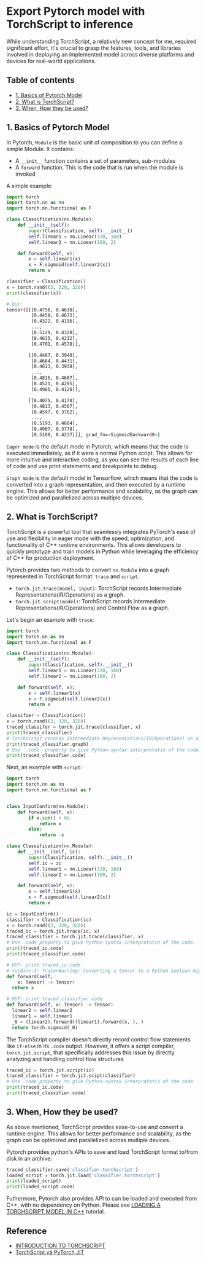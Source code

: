 # Export Pytorch model with TorchScript to inference

While understanding TorchScript, a relatively new concept for me, required significant effort, it's crucial to grasp the features, tools, and libraries involved in deploying an implemented model across diverse platforms and devices for real-world applications.


## **Table of contents**
- [1. Basics of Pytorch Model](#1)
- [2. What is TorchScript?](#2)
- [3. When, How they be used?](#3)


<a name="1"></a>

## 1. Basics of Pytorch Model
In Pytorch, `Module` is the basic unit of composition to you can define a simple Module. It contains:
+  A `__init__` function contains a set of parameters, sub-modules
+  A `forward` function. This is the code that is run when the module is invoked

A simple example:

```python
import torch
import torch.nn as nn
import torch.nn.functional as F

class Classification(nn.Module):
    def __init__(self):
        super(Classification, self).__init__()
        self.linear1 = nn.Linear(320, 160)
        self.linear2 = nn.Linear(160, 2)

    def forward(self, x):
        x = self.linear1(x)
        x = F.sigmoid(self.linear2(x))
        return x

classifier = Classification()
x = torch.rand((3, 320, 320))
print(classifier(x))
```

```bash
# Out:
tensor([[[0.4750, 0.4638],
         [0.4459, 0.4672],
         [0.4322, 0.4196],
         ...,
         [0.5129, 0.4328],
         [0.4635, 0.4232],
         [0.4701, 0.4578]],

        [[0.4487, 0.3940],
         [0.4664, 0.4431],
         [0.4613, 0.3938],
         ...,
         [0.4815, 0.4607],
         [0.4521, 0.4295],
         [0.4985, 0.4128]],

        [[0.4075, 0.4178],
         [0.4813, 0.4567],
         [0.4597, 0.3762],
         ...,
         [0.5193, 0.4664],
         [0.4907, 0.3778],
         [0.5108, 0.4237]]], grad_fn=<SigmoidBackward0>)
```

`Eager mode` is the default mode in Pytorch, which means that the code is executed immediately, as if it were a normal Python script. This allows for more intuitive and interactive coding, as you can see the results of each line of code and use print statements and breakpoints to debug.

`Graph mode` is the default model in Tensorflow, which means that the code is converted into a graph representation, and then executed by a runtime engine. This allows for better performance and scalability, as the graph can be optimized and parallelized across multiple devices.

<a name="2"></a>

## 2. What is TorchScript?
TorchScript is a powerful tool that seamlessly integrates PyTorch's ease of use and flexibility in eager mode with the speed, optimization, and functionality of C++ runtime environments. This allows developers to quickly prototype and train models in Python while leveraging the efficiency of C++ for production deployment.

Pytorch provides two methods to convert `nn.Module` into a graph represented in TorchScript format: `trace` and `script`. 
+ `torch.jit.trace(model, input)`: TorchScript records Intermediate Representations(IR/Operations) as a graph.
+ `torch.jit.script(model)`: TorchScript records Intermediate Representations(IR/Operations) and Control Flow as a graph.

Let's begin an example with `trace`: 

```python
import torch
import torch.nn as nn
import torch.nn.functional as F

class Classification(nn.Module):
    def __init__(self):
        super(Classification, self).__init__()
        self.linear1 = nn.Linear(320, 160)
        self.linear2 = nn.Linear(160, 2)

    def forward(self, x):
        x = self.linear1(x)
        x = F.sigmoid(self.linear2(x))
        return x

classifier = Classification()
x = torch.rand((3, 320, 320))
traced_classifer = torch.jit.trace(classifier, x)
print(traced_classifier)
# TorchScript records Intermediate Representations(IR/Operations) as a graph.
print(traced_classifier.graph)
# Use `.code` property to give Python-syntax interpretatin of the code.
print(traced_classifier.code)
```

Next, an example with `script`:

```python
import torch
import torch.nn as nn
import torch.nn.functional as F


class InputConfirm(nn.Module):
    def forward(self, x):
        if x.sum() > 0:
            return x
        else:
            return -x

class Classification(nn.Module):
    def __init__(self, ic):
        super(Classification, self).__init__()
        self.ic = ic
        self.linear1 = nn.Linear(320, 160)
        self.linear2 = nn.Linear(160, 2)

    def forward(self, x):
        x = self.linear1(x)
        x = F.sigmoid(self.linear2(x))
        return x

ic = InputConfirm()
classifier = Classification(ic)
x = torch.rand((3, 320, 320))
traced_ic = torch.jit.trace(ic, x)
traced_classifier = torch.jit.trace(classifier, x)
# Use .code property to give Python-syntax interpretatin of the code.
print(traced_ic.code)
print(traced_classifier.code)
```
```python
# OUT: print traced_ic.code
# <stdin>:3: TracerWarning: Converting a tensor to a Python boolean might cause the trace to be incorrect. We can't record the data flow of Python values, so this value will be treated as a constant in the future. This means that the trace might not generalize to other inputs!
def forward(self,
    x: Tensor) -> Tensor:
  return x

# OUT: print traced_classifier.code
def forward(self, x: Tensor) -> Tensor:
  linear2 = self.linear2
  linear1 = self.linear1
  _0 = (linear2).forward((linear1).forward(x, ), )
  return torch.sigmoid(_0)
```

The TorchScript compiler doesn't directly record control flow statements like `if-else` in its `.code` output. However, it offers a script compiler, `torch.jit.script`, that specifically addresses this issue by directly analyzing and handling control flow structures

```python
traced_ic = torch.jit.script(ic)
traced_classifier = torch.jit.scipt(classifier)
# Use .code property to give Python-syntax interpretatin of the code.
print(traced_ic.code)
print(traced_classifier.code)
```
<a name="3"></a>
## 3. When, How they be used?

As above mentioned, TorchScript provides ease-to-use and convert a runtime engine. This allows for better performance and scalability, as the graph can be optimized and parallelized across multiple devices.

Pytorch provides python's APIs to save and load TorchScript format to/from disk in an archive:

```python
traced_classifier.save('classifier.torchscript')
loaded_script = torch.jit.load('classifier.torchscript')
print(loaded_script)
print(loaded_script.code)
```

Futhermore, Pytorch also provides API to can be loaded and executed from C++, with no dependency on Python. Please see [LOADING A TORCHSCRIPT MODEL IN C++](https://pytorch.org/tutorials/advanced/cpp_export.html) tutorial.

## Reference
+ [INTRODUCTION TO TORCHSCRIPT](https://pytorch.org/tutorials/beginner/Intro_to_TorchScript_tutorial.html#tracing-modules)
+ [TorchScript và PyTorch JIT](https://www.youtube.com/watch?v=2awmrMRf0dA)
